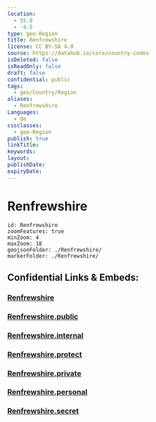 ```yaml
---
location:
  - 55.8
  - -4.5
type: geo-Region
title: Renfrewshire
license: CC BY-SA 4.0
source: https://datahub.io/core/country-codes
isDeleted: false
isReadOnly: false
draft: false
confidential: public
tags:
  - geo/Country/Region
aliases:
  - Renfrewshire
Languages:
  - de
cssclasses:
  - geo-Region
publish: true
linkTitle:
keywords:
layout:
publishDate:
expiryDate:
---
```


# Renfrewshire

```leaflet
id: Renfrewshire
zoomFeatures: true 
minZoom: 4 
maxZoom: 18
geojsonFolder: ./Renfrewshire/
markerFolder: ./Renfrewshire/
```


## Confidential Links & Embeds: 

### [Renfrewshire](/_Standards/Earth/Continent/Europe/Europe~North/UK/Scotland/counties~Scotland/Renfrewshire.md) 

### [Renfrewshire.public](/_public/Earth/Continent/Europe/Europe~North/UK/Scotland/counties~Scotland/Renfrewshire.public.md) 

### [Renfrewshire.internal](/_internal/Earth/Continent/Europe/Europe~North/UK/Scotland/counties~Scotland/Renfrewshire.internal.md) 

### [Renfrewshire.protect](/_protect/Earth/Continent/Europe/Europe~North/UK/Scotland/counties~Scotland/Renfrewshire.protect.md) 

### [Renfrewshire.private](/_private/Earth/Continent/Europe/Europe~North/UK/Scotland/counties~Scotland/Renfrewshire.private.md) 

### [Renfrewshire.personal](/_personal/Earth/Continent/Europe/Europe~North/UK/Scotland/counties~Scotland/Renfrewshire.personal.md) 

### [Renfrewshire.secret](/_secret/Earth/Continent/Europe/Europe~North/UK/Scotland/counties~Scotland/Renfrewshire.secret.md)

